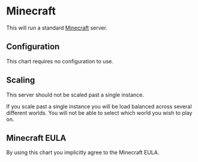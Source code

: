 # Minecraft

This will run a standard [Minecraft](https://minecraft.net/) server.

## Configuration

This chart requires no configuration to use.

## Scaling

This server should not be scaled past a single instance.

If you scale past a single instance you will be load balanced across several 
different worlds. You will not be able to select which world you wish to play on.

## Minecraft EULA

By using this chart you implicitly agree to the Minecraft EULA.
